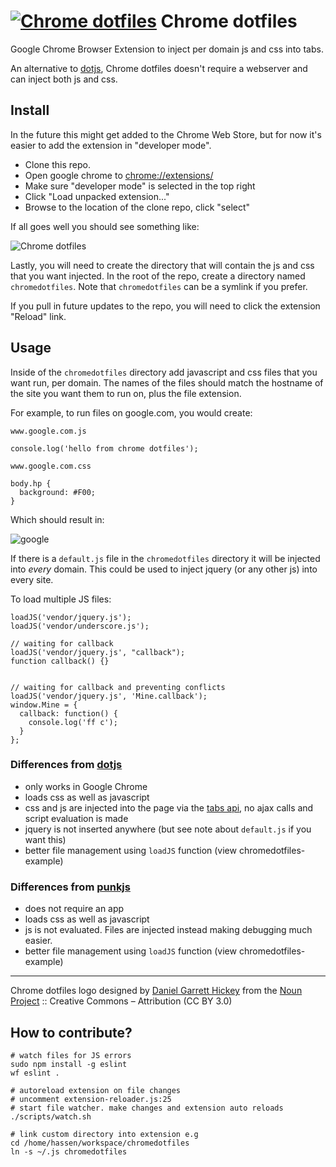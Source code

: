 # [![Chrome dotfiles](https://raw.githubusercontent.com/diffsky/chromedotfiles/master/icon-64.png)](https://github.com/diffsky/chromedotfiles) Chrome dotfiles

Google Chrome Browser Extension to inject per domain js and css into tabs.

An alternative to [dotjs](https://github.com/defunkt/dotjs), Chrome dotfiles doesn't
require a webserver and can inject both js and css.

## Install

In the future this might get added to the Chrome Web Store, but for now it's easier to
add the extension in "developer mode".

- Clone this repo.
- Open google chrome to [chrome://extensions/](chrome://extensions/)
- Make sure "developer mode" is selected in the top right
- Click "Load unpacked extension..."
- Browse to the location of the clone repo, click "select"

If all goes well you should see something like:

![Chrome dotfiles](https://raw.githubusercontent.com/diffsky/chromedotfiles/master/assets/extensions.jpg)

Lastly, you will need to create the directory that will contain the js and css that
you want injected. In the root of the repo, create a directory named `chromedotfiles`.
Note that `chromedotfiles` can be a symlink if you prefer.

If you pull in future updates to the repo, you will need to click the extension "Reload" link.

## Usage

Inside of the `chromedotfiles` directory add javascript and css files that you want run, per domain.
The names of the files should match the hostname of the site you want them to run on, plus
the file extension.

For example, to run files on google.com, you would create:

`www.google.com.js`
```
console.log('hello from chrome dotfiles');
```

`www.google.com.css`
```
body.hp {
  background: #F00;
}
```

Which should result in:

![google](https://raw.githubusercontent.com/diffsky/chromedotfiles/master/assets/example.jpg)


If there is a `default.js` file in the `chromedotfiles` directory it will be injected into *every*
domain. This could be used to inject jquery (or any other js) into every site.


To load multiple JS files:

```
loadJS('vendor/jquery.js');
loadJS('vendor/underscore.js');

// waiting for callback
loadJS('vendor/jquery.js', "callback");
function callback() {}


// waiting for callback and preventing conflicts
loadJS('vendor/jquery.js', 'Mine.callback');
window.Mine = {
  callback: function() {
    console.log('ff c');
  }
};

```



### Differences from [dotjs](https://github.com/defunkt/dotjs)

- only works in Google Chrome
- loads css as well as javascript
- css and js are injected into the page via the [tabs api](https://developer.chrome.com/extensions/tabs), no ajax calls and script evaluation is made
- jquery is not inserted anywhere (but see note about `default.js` if you want this)
- better file management using `loadJS` function (view chromedotfiles-example)



### Differences from [punkjs](https://github.com/kudos/punkjs)

- does not require an app 
- loads css as well as javascript
- js is not evaluated. Files are injected instead making debugging much easier. 
- better file management using `loadJS` function (view chromedotfiles-example)

---

Chrome dotfiles logo designed by [Daniel Garrett Hickey](http://thenounproject.com/daniel.g.hickey) from the [Noun Project](http://thenounproject.com/) :: Creative Commons – Attribution (CC BY 3.0)


## How to contribute?

```
# watch files for JS errors
sudo npm install -g eslint
wf eslint . 

# autoreload extension on file changes
# uncomment extension-reloader.js:25
# start file watcher. make changes and extension auto reloads
./scripts/watch.sh

# link custom directory into extension e.g 
cd /home/hassen/workspace/chromedotfiles
ln -s ~/.js chromedotfiles


```